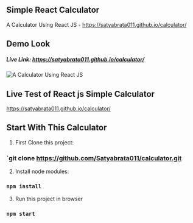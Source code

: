 ## Simple React Calculator
A Calculator Using React JS - https://satyabrata011.github.io/calculator/

## Demo Look

##### Live Link: https://satyabrata011.github.io/calculator/
 
![A Calculator Using React JS][calculator-screenshot]

[calculator-screenshot]: https://i.ibb.co/qrGc5vM/demo-look.png "A Calculator Using React JS"


## Live Test of React js Simple Calculator
https://satyabrata011.github.io/calculator/


## Start With This Calculator

1) First Clone this project:

### `git clone https://github.com/Satyabrata011/calculator.git
2) Install node modules:

### `npm install`

3) Run this project in browser

### `npm start`

